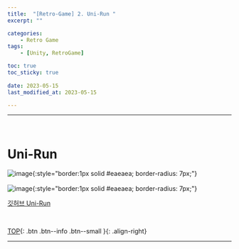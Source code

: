 ```yaml
---
title:  "[Retro-Game] 2. Uni-Run "
excerpt: ""

categories:
    - Retro Game
tags:
    - [Unity, RetroGame]

toc: true
toc_sticky: true
 
date: 2023-05-15
last_modified_at: 2023-05-15

---
```

- - -
<br>

#   Uni-Run

![image](https://github.com/levell1/levell1.github.io/assets/96651722/730becb0-861e-43ed-8f5f-b52f8a2c5bc8){:style="border:1px solid #eaeaea; border-radius: 7px;"}  
<br>
![image](https://github.com/levell1/levell1.github.io/assets/96651722/a665119a-d45e-4f44-a969-ba7e62a641c5){:style="border:1px solid #eaeaea; border-radius: 7px;"}  

[깃허브 Uni-Run](https://github.com/levell1/Games/tree/main/Uni-Run)
    

<br>

[TOP](#){: .btn .btn--info .btn--small }{: .align-right}
<br>
- - -

